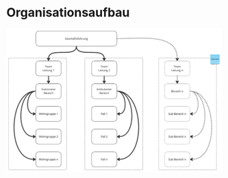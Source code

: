 # Organisationsaufbau

[![Organisationsaufbau](images/organisationsaufbau.png)](images/organisationsaufbau.png)